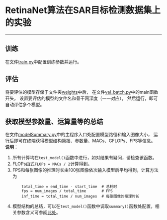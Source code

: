 # RetinaNet算法在SAR目标检测数据集上的实验

--- 

## 训练
在文件[train.py](train.py)中配置训练参数并运行。

## 评估
将要评估的模型存储于文件夹[weights](./weights)中后，
在文件[val_batch.py](val_batch.py)中的main函数开头，
设置要评估的模型的文件名和骨干网深度（一一对应），
然后运行，即可自动评估多个模型。

## 获取模型参数量、运算量等的总结
在文件[modelSummary.py](modelSummary.py)中的主程序入口处配置模型路径和输入图像大小，
运行后即可在终端获得模型结构简报、参数量、MACs、GFLOPs、FPS等信息。  
**说明**：
1. 所有计算均在`test_model()`函数中进行，如对结果有疑问，请检查该函数。
2. FLOPs由式`FLOPs = MACs / 2`计算得到。
3. FPS和每张图像的推理时长由100张图像依次输入模型后平均得到，计算方法为
    ```
        total_time = end_time - start_time  # 总耗时
        fps = num_images / total_time       # FPS
        inf_time = total_time / num_images  # 每张图像的推理时长
    ```
4. 模型结构的总结，可以在`test_model()`函数中调取`summary()`函数处配置，相关参数含义可参阅[此处](https://blog.csdn.net/qq_40206371/article/details/120558250)。




